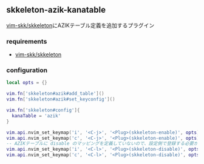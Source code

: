 ## skkeleton-azik-kanatable
[vim-skk/skkeleton](https://github.com/vim-skk/skkeleton)にAZIKテーブル定義を追加するプラグイン

### requirements
- [vim-skk/skkeleton](https://github.com/vim-skk/skkeleton)

### configuration
```lua
local opts = {}

vim.fn['skkeleton#azik#add_table']()
vim.fn['skkeleton#azik#set_keyconfig']()

vim.fn['skkeleton#config']{
  kanaTable = 'azik'
}

vim.api.nvim_set_keymap('i', '<C-j>', '<Plug>(skkeleton-enable)', opts)
vim.api.nvim_set_keymap('c', '<C-j>', '<Plug>(skkeleton-enable)', opts)
-- AZIKテーブルに disable のマッピングを定義していないので、設定側で登録する必要があります
vim.api.nvim_set_keymap('i', '<C-l>', '<Plug>(skkeleton-disable)', opts)
vim.api.nvim_set_keymap('c', '<C-l>', '<Plug>(skkeleton-disable)', opts)
```
